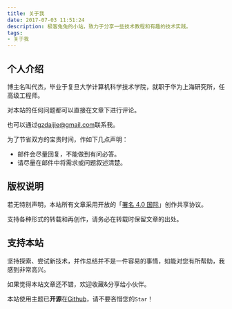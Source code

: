 ```yaml
---
title: 关于我
date: 2017-07-03 11:51:24
description: 极客兔兔的小站，致力于分享一些技术教程和有趣的技术实践。
tags:
- 关于我
---
```


## 个人介绍

博主名叫代杰，毕业于复旦大学计算机科学技术学院，就职于华为上海研究所，任高级工程师。

对本站的任何问题都可以直接在文章下进行评论。

也可以通过[gzdaijie@gmail.com](mailto:极客兔兔<gzdaijie@gmail.com>?subject=【来自】极客兔兔的博客)联系我。

为了节省双方的宝贵时间，作如下几点声明：

- 邮件会尽量回复，不能做到有问必答。
- 请尽量在邮件中将需求或问题叙述清楚。

## 版权说明

若无特别声明，本站所有文章采用开放的「[署名 4.0 国际](https://creativecommons.org/licenses/by/4.0/deed.zh)」创作共享协议。

支持各种形式的转载和再创作，请务必在转载时保留文章的出处。

## 支持本站

坚持探索、尝试新技术，并作总结并不是一件容易的事情，如能对您有所帮助，我感到非常高兴。

如果觉得本站文章还不错，欢迎收藏&分享给小伙伴。

本站使用主题已**开源**在[Github](https://github.com/geektutu/hexo-theme-geektutu)，请不要吝惜您的`Star`！
